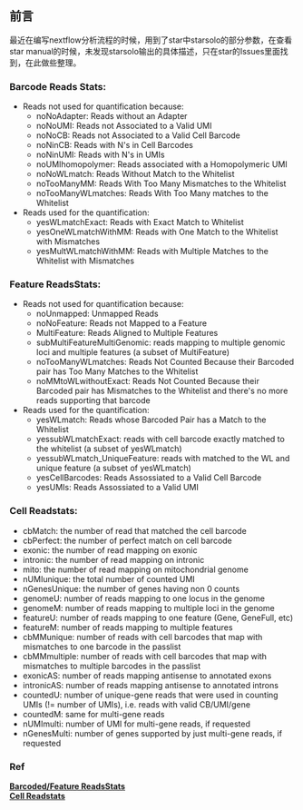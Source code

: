 ## 前言  
最近在编写nextflow分析流程的时候，用到了star中starsolo的部分参数，在查看star manual的时候，未发现starsolo输出的具体描述，只在star的Issues里面找到，在此做些整理。
### Barcode Reads Stats:  
- Reads not used for quantification because:
  - noNoAdapter: Reads without an Adapter
  - noNoUMI: Reads not Associated to a Valid UMI
  - noNoCB: Reads not Associated to a Valid Cell Barcode
  - noNinCB: Reads with N's in Cell Barcodes
  - noNinUMI: Reads with N's in UMIs
  - noUMIhomopolymer: Reads associated with a Homopolymeric UMI
  - noNoWLmatch: Reads Without Match to the Whitelist
  - noTooManyMM: Reads With Too Many Mismatches to the Whitelist
  - noTooManyWLmatches: Reads With Too Many matches to the Whitelist
- Reads used for the quantification:
  - yesWLmatchExact: Reads with Exact Match to Whitelist
  - yesOneWLmatchWithMM: Reads with One Match to the Whitelist with Mismatches
  - yesMultWLmatchWithMM: Reads with Multiple Matches to the Whitelist with Mismatches
### Feature ReadsStats:
- Reads not used for quantification because:
  - noUnmapped: Unmapped Reads
  - noNoFeature: Reads not Mapped to a Feature
  - MultiFeature: Reads Aligned to Multiple Features
  - subMultiFeatureMultiGenomic: reads mapping to multiple genomic loci and multiple features (a subset of MultiFeature)
  - noTooManyWLmatches: Reads Not Counted Because their Barcoded pair has Too Many Matches to the Whitelist
  - noMMtoWLwithoutExact: Reads Not Counted Because their Barcoded pair has Mismatches to the Whitelist and there's no more reads supporting that barcode
- Reads used for the quantification:
  - yesWLmatch: Reads whose Barcoded Pair has a Match to the Whitelist
  - yessubWLmatchExact: reads with cell barcode exactly matched to the whitelist (a subset of yesWLmatch)
  - yessubWLmatch_UniqueFeature: reads with matched to the WL and unique feature (a subset of yesWLmatch)
  - yesCellBarcodes: Reads Assossiated to a Valid Cell Barcode
  - yesUMIs: Reads Assossiated to a Valid UMI

### Cell Readstats:  
  - cbMatch: the number of read that matched the cell barcode
  - cbPerfect: the number of perfect match on cell barcode
  - exonic: the number of read mapping on exonic
  - intronic: the number of read mapping on intronic
  - mito: the number of read mapping on mitochondrial genome
  - nUMIunique: the total number of counted UMI
  - nGenesUnique: the number of genes having non 0 counts
  - genomeU: number of reads mapping to one locus in the genome
  - genomeM: number of reads mapping to multiple loci in the genome
  - featureU: number of reads mapping to one feature (Gene, GeneFull, etc)
  - featureM: number of reads mapping to multiple features
  - cbMMunique: number of reads with cell barcodes that map with mismatches to one barcode in the passlist
  - cbMMmultiple: number of reads with cell barcodes that map with mismatches to multiple barcodes in the passlist
  - exonicAS: number of reads mapping antisense to annotated exons
  - intronicAS: number of reads mapping antisense to annotated introns
  - countedU: number of unique-gene reads that were used in counting UMIs (!= number of UMIs), i.e. reads with valid CB/UMI/gene
  - countedM: same for multi-gene reads
  - nUMImulti: number of UMI for multi-gene reads, if requested
  - nGenesMulti: number of genes supported by just multi-gene reads, if requested

### Ref
[**Barcoded/Feature ReadsStats**](https://github.com/alexdobin/STAR/issues/1887 "Barcoded Reads Stats and Feature ReadsStats")  
[**Cell Readstats**](https://github.com/alexdobin/STAR/issues/1501)

